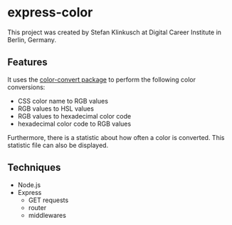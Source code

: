 # express-color

This project was created by Stefan Klinkusch at Digital Career Institute in Berlin, Germany.

## Features

It uses the [color-convert package](https://github.com/Qix-/color-convert) to perform the following color conversions:
- CSS color name to RGB values
- RGB values to HSL values
- RGB values to hexadecimal color code
- hexadecimal color code to RGB values

Furthermore, there is a statistic about how often a color is converted. This statistic file can also be displayed.

## Techniques
- Node.js
- Express
  - GET requests
  - router
  - middlewares
